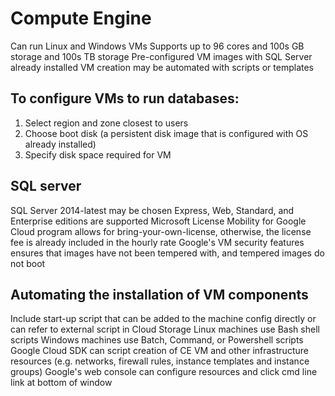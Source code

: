 # Compute Engine
Can run Linux and Windows VMs
Supports up to 96 cores and 100s GB storage and 100s TB storage 
Pre-configured VM images with SQL Server already installed
VM creation may be automated with scripts or templates

## To configure VMs to run databases:
1. Select region and zone closest to users
2. Choose boot disk (a persistent disk image that is configured with OS already installed)
3. Specify disk space required for VM

## SQL server
SQL Server 2014-latest may be chosen
Express, Web, Standard, and Enterprise editions are supported
Microsoft License Mobility for Google Cloud program allows for bring-your-own-license, otherwise, the license fee is already included in the hourly rate
Google's VM security features ensures that images have not been tempered with, and tempered images do not boot

## Automating the installation of VM components
Include start-up script that can be added to the machine config directly or can refer to external script in Cloud Storage
Linux machines use Bash shell scripts
Windows machines use Batch, Command, or Powershell scripts
Google Cloud SDK can script creation of CE VM and other infrastructure resources (e.g. networks, firewall rules, instance templates and instance groups)
Google's web console can configure resources and click cmd line link at bottom of window